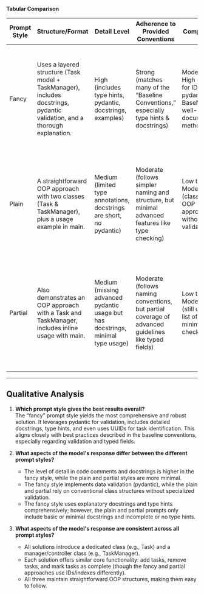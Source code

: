 **Tabular Comparison**

| Prompt Style | Structure/Format                                           | Detail Level                                           | Adherence to Provided Conventions                      | Complexity                                           | Key Strengths / Weaknesses                                                                                   |
|-------------|------------------------------------------------------------|--------------------------------------------------------|--------------------------------------------------------|------------------------------------------------------|-----------------------------------------------------------------------------------------------------------------|
| Fancy        | Uses a layered structure (Task model + TaskManager), includes docstrings, pydantic validation, and a thorough explanation. | High (includes type hints, pydantic, docstrings, examples) | Strong (matches many of the “Baseline Conventions,” especially type hints & docstrings) | Moderate to High (UUIDs for IDs, pydantic BaseModel, well-documented methods) | Strengths: Very polished, robust data validation, good code organization. Weaknesses: Possibly more verbose than needed for simpler use cases. |
| Plain        | A straightforward OOP approach with two classes (Task & TaskManager), plus a usage example in main. | Medium (limited type annotations, docstrings are short, no pydantic) | Moderate (follows simpler naming and structure, but minimal advanced features like type checking)        | Low to Moderate (classic OOP approach without validations) | Strengths: Easy to read, simpler approach. Weaknesses: No type hints, no advanced validation, somewhat minimal detail in docstrings.            |
| Partial      | Also demonstrates an OOP approach with a Task and TaskManager, includes inline usage with main. | Medium (missing advanced pydantic usage but has docstrings, minimal type usage) | Moderate (follows naming conventions, but partial coverage of advanced guidelines like typed fields) | Low to Moderate (still uses a list of tasks, minimal checks) | Strengths: Simple, cohesive, and instructions remain clear. Weaknesses: Lacks robust validation and some advanced features (e.g., type hints for clarity). |

---

## Qualitative Analysis

1. **Which prompt style gives the best results overall?**  
   The “fancy” prompt style yields the most comprehensive and robust solution. It leverages pydantic for validation, includes detailed docstrings, type hints, and even uses UUIDs for task identification. This aligns closely with best practices described in the baseline conventions, especially regarding validation and typed fields.

2. **What aspects of the model's response differ between the different prompt styles?**  
   - The level of detail in code comments and docstrings is higher in the fancy style, while the plain and partial styles are more minimal.  
   - The fancy style implements data validation (pydantic), while the plain and partial rely on conventional class structures without specialized validation.  
   - The fancy style uses explanatory docstrings and type hints comprehensively; however, the plain and partial prompts only include basic or minimal docstrings and incomplete or no type hints.

3. **What aspects of the model's response are consistent across all prompt styles?**  
   - All solutions introduce a dedicated class (e.g., Task) and a manager/controller class (e.g., TaskManager).  
   - Each solution offers similar core functionality: add tasks, remove tasks, and mark tasks as complete (though the fancy and partial approaches use IDs/indexes differently).  
   - All three maintain straightforward OOP structures, making them easy to follow.  